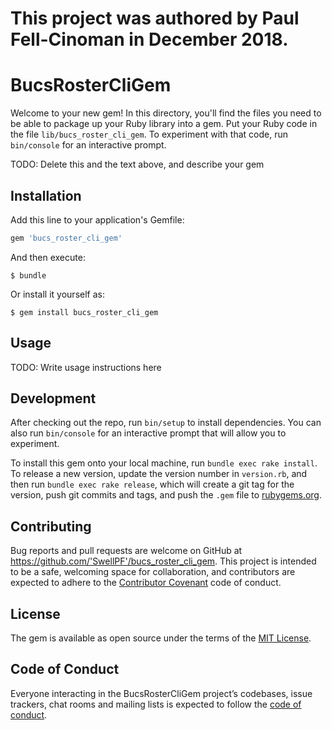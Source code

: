 # This project was authored by Paul Fell-Cinoman in December 2018.

# BucsRosterCliGem

Welcome to your new gem! In this directory, you'll find the files you need to be able to package up your Ruby library into a gem. Put your Ruby code in the file `lib/bucs_roster_cli_gem`. To experiment with that code, run `bin/console` for an interactive prompt.

TODO: Delete this and the text above, and describe your gem

## Installation

Add this line to your application's Gemfile:

```ruby
gem 'bucs_roster_cli_gem'
```

And then execute:

    $ bundle

Or install it yourself as:

    $ gem install bucs_roster_cli_gem

## Usage

TODO: Write usage instructions here

## Development

After checking out the repo, run `bin/setup` to install dependencies. You can also run `bin/console` for an interactive prompt that will allow you to experiment.

To install this gem onto your local machine, run `bundle exec rake install`. To release a new version, update the version number in `version.rb`, and then run `bundle exec rake release`, which will create a git tag for the version, push git commits and tags, and push the `.gem` file to [rubygems.org](https://rubygems.org).

## Contributing

Bug reports and pull requests are welcome on GitHub at https://github.com/'SwellPF'/bucs_roster_cli_gem. This project is intended to be a safe, welcoming space for collaboration, and contributors are expected to adhere to the [Contributor Covenant](http://contributor-covenant.org) code of conduct.

## License

The gem is available as open source under the terms of the [MIT License](https://opensource.org/licenses/MIT).

## Code of Conduct

Everyone interacting in the BucsRosterCliGem project’s codebases, issue trackers, chat rooms and mailing lists is expected to follow the [code of conduct](https://github.com/'SwellPF'/bucs_roster_cli_gem/blob/master/CODE_OF_CONDUCT.md).
